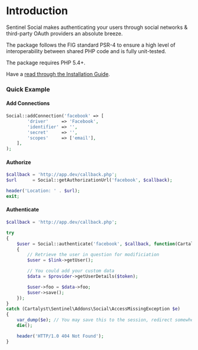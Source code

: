 # Introduction

Sentinel Social makes authenticating your users through social networks & third-party OAuth providers an absolute breeze.

The package follows the FIG standard PSR-4 to ensure a high level of interoperability between shared PHP code and is fully unit-tested.

The package requires PHP 5.4+.

Have a [read through the Installation Guide](#installation).

### Quick Example

#### Add Connections

```php
Social::addConnection('facebook' => [
		'driver'     => 'Facebook',
		'identifier' => '',
		'secret'     => '',
		'scopes'     => ['email'],
	],
);
```

#### Authorize

```php
$callback = 'http://app.dev/callback.php';
$url      = Social::getAuthorizationUrl('facebook', $callback);

header('Location: ' . $url);
exit;
```

#### Authenticate

```php
$callback = 'http://app.dev/callback.php';

try
{
	$user = Social::authenticate('facebook', $callback, function(Cartalyst\Sentinel\Addons\Social\Models\LinkInterface $link, $provider, $token, $slug)
	{
		// Retrieve the user in question for modificiation
		$user = $link->getUser();

		// You could add your custom data
		$data = $provider->getUserDetails($token);

		$user->foo = $data->foo;
		$user->save();
	});
}
catch (Cartalyst\Sentinel\Addons\Social\AccessMissingException $e)
{
	var_dump($e); // You may save this to the session, redirect somewhere
	die();

	header('HTTP/1.0 404 Not Found');
}
```
